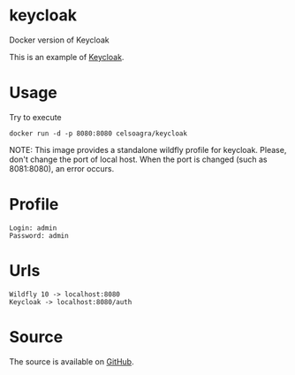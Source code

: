 # keycloak
Docker version of Keycloak

This is an example of [Keycloak](http://www.keycloak.org/downloads.html).

# Usage

Try to execute 
```
docker run -d -p 8080:8080 celsoagra/keycloak
```
NOTE: This image provides a standalone wildfly profile for keycloak. Please, don't change the port of local host. When the port is changed (such as 8081:8080), an error occurs.

# Profile
```
Login: admin
Password: admin
```

# Urls
```
Wildfly 10 -> localhost:8080
Keycloak -> localhost:8080/auth
```

# Source
The source is available on [GitHub](https://github.com/celsoagra/keycloak).
